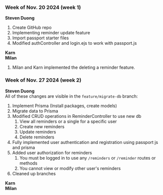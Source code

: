 ### Week of Nov. 20 2024 (week 1)  
**Steven Duong**  
1. Create GitHub repo
2. Implementing reminder update feature
3. Import passport starter files
4. Modified authController and login.ejs to work with passport.js
  
**Karn**  
**Milan**  
1. Milan and Karn implemented the deleting a reminder feature. 

### Week of Nov. 27 2024 (week 2)  
**Steven Duong**  
All of these changes are visible in the `feature/migrate-db` branch:  
1. Implement Prisma (Install packages, create models)
2. Migrate data to Prisma
3. Modified CRUD operations in ReminderController to use new db
   1. View all reminders or a single for a specific user
   2. Create new reminders
   3. Update reminders
   4. Delete reminders
4. Fully implemented user authentication and registration using passport js and prisma
5. Added user authorization for reminders
   1. You must be logged in to use any `/reminders` or `/reminder` routes or methods
   2. You cannot view or modify other user's reminders
6. Cleaned up branches  
   
**Karn**  
**Milan**  
